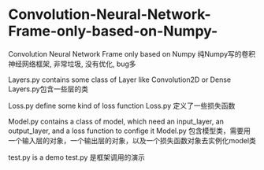 # Convolution-Neural-Network-Frame-only-based-on-Numpy-

Convolution Neural Network Frame only based on Numpy 
纯Numpy写的卷积神经网络框架, 非常垃圾, 没有优化, bug多

Layers.py contains some class of Layer like Convolution2D or Dense
Layers.py包含一些层的类

Loss.py define some kind of loss function
Loss.py 定义了一些损失函数

Model.py contains a class of model, which need an input_layer, an output_layer, and a loss function to confige it 
Model.py 包含模型类，需要用一个输入层的对象，一个输出层的对象，以及一个损失函数对象去实例化model类

test.py is a demo
test.py 是框架调用的演示
